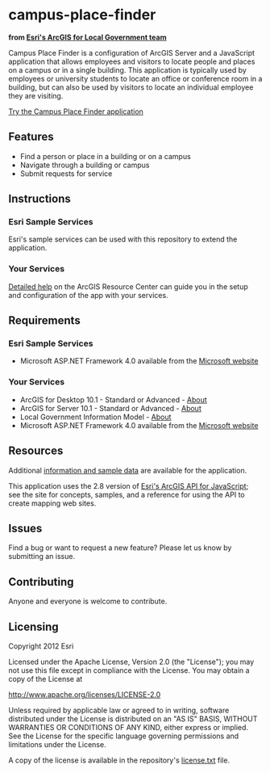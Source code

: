 # campus-place-finder
**from [Esri's ArcGIS for Local Government team](http://resources.arcgis.com/en/communities/local-government/)**

Campus Place Finder is a configuration of ArcGIS Server and a JavaScript application that allows employees and visitors to locate people and places on a campus or in a single building. This application is typically used by employees or university students to locate an office or conference room in a building, but can also be used by visitors to locate an individual employee they are visiting.

[Try the Campus Place Finder application](http://localgovtemplates2.esri.com/campusplacefinder/default.htm)

## Features

* Find a person or place in a building or on a campus
* Navigate through a building or campus
* Submit requests for service

## Instructions

### Esri Sample Services

Esri's sample services can be used with this repository to extend the application.

### Your Services

[Detailed help](http://resources.arcgis.com/en/help/localgovernment/10.1/index.html#/What_is_Campus_Place_Finder/028s0000000t000000/)
on the ArcGIS Resource Center can guide you in the setup and configuration of the app with your services.

## Requirements

### Esri Sample Services

* Microsoft ASP.NET Framework 4.0 available from the [Microsoft website](http://www.microsoft.com/en-us/download/details.aspx?id=17851)

### Your Services

* ArcGIS for Desktop 10.1 - Standard or Advanced - [About](http://www.esri.com/software/arcgis/arcgis-for-desktop)
* ArcGIS for Server 10.1 - Standard or Advanced - [About](http://www.esri.com/software/arcgis/arcgisserver)
* Local Government Information Model - [About](http://www.arcgis.com/home/item.html?id=5f799e6d23d94e25b5aaaf2a58e63fb1)
* Microsoft ASP.NET Framework 4.0 available from the [Microsoft website](http://www.microsoft.com/en-us/download/details.aspx?id=17851)

## Resources

Additional [information and sample data](http://www.arcgis.com/home/item.html?id=24285286f70642ab870d446b7dd7006f)
are available for the application.

This application uses the 2.8 version of
[Esri's ArcGIS API for JavaScript](http://help.arcgis.com/en/webapi/javascript/arcgis/index.html);
see the site for concepts, samples, and a reference for using the API to create mapping web sites.

## Issues

Find a bug or want to request a new feature?  Please let us know by submitting an issue.

## Contributing

Anyone and everyone is welcome to contribute.

## Licensing

Copyright 2012 Esri

Licensed under the Apache License, Version 2.0 (the "License");
you may not use this file except in compliance with the License.
You may obtain a copy of the License at

   http://www.apache.org/licenses/LICENSE-2.0

Unless required by applicable law or agreed to in writing, software
distributed under the License is distributed on an "AS IS" BASIS,
WITHOUT WARRANTIES OR CONDITIONS OF ANY KIND, either express or implied.
See the License for the specific language governing permissions and
limitations under the License.

A copy of the license is available in the repository's
[license.txt](https://github.com/Esri/campus-place-finder/blob/master/license.txt) file.
